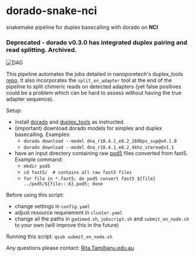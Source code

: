 # dorado-snake-nci
snakemake pipeline for duplex basecalling with dorado on **NCI**

### Deprecated - dorado v0.3.0 has integrated duplex pairing and read splitting. Archived.

![DAG](https://github.com/ritatam/dorado-snake-nci/blob/main/dag.svg)

This pipeline automates the jobs detailed in nanoporetech's duplex_tools [repo](https://github.com/nanoporetech/duplex-tools#usage-with-dorado-recommended). It also incorporates the `split_on_adapter` tool at the end of the pipeline to split chimeric reads on detected adapters (yet false positives could be a problem which can be hard to assess without having the true adapter sequence).

Setup:
- install [dorado](https://github.com/nanoporetech/dorado) and [duplex_tools](https://github.com/nanoporetech/duplex-tools) as instructed.
- (important) download dorado models for simplex and duplex basecalling. Examples:
	- `dorado download --model dna_r10.4.1_e8.2_260bps_sup@v4.1.0`
	- `dorado download --model dna_r10.4.1_e8.2_4khz_stereo@v1.1`
- have an input directory containing raw [pod5](https://github.com/nanoporetech/pod5-file-format) files converted from fast5. Example command:
	- `mkdir pod5`
	- `cd fast5/  # contains all raw fast5 files` 
	- `for file in *.fast5; do pod5 convert fast5 ${file} ../pod5/${file::-6}.pod5; done`

Before using this script:
- change settings in `config.yaml`
- adjust resource requirement in `cluster.yaml`
- change all the paths in `gadimod.sh`, `jobscript.sh` and `submit_on_node.sh` to your own (will improve this in the future)

Running this script:
`qsub submit_on_node.sh`

Any questions please contact: Rita.Tam@anu.edu.au
